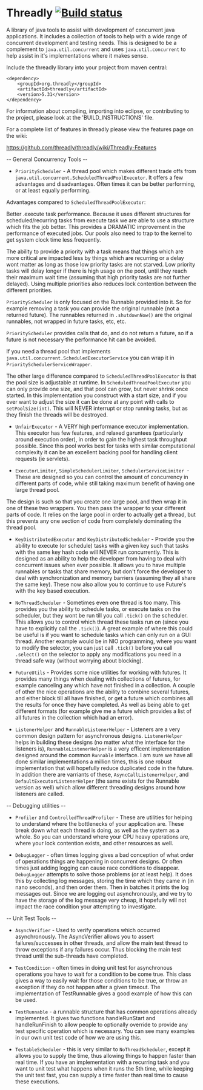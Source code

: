 Threadly [![Build status](https://badge.buildkite.com/7f78724dd03f9e47cc655d0b645ed39f7d0558e4f1b4bd7e91.svg)](https://buildkite.com/threadly/nightly-threadly)
========

A library of java tools to assist with development of concurrent java applications. It includes a collection of tools to help with a wide range of concurrent development and testing needs. This is designed to be a complement to `java.util.concurrent` and uses `java.util.concurrent` to help assist in it's implementations where it makes sense.

Include the threadly library into your project from maven central: 

```script
<dependency>
	<groupId>org.threadly</groupId>
	<artifactId>threadly</artifactId>
	<version>5.31</version>
</dependency>
```

For information about compiling, importing into eclipse, or contributing to the project, please look at the 'BUILD_INSTRUCTIONS' file.

For a complete list of features in threadly please view the features page on the wiki:

https://github.com/threadly/threadly/wiki/Threadly-Features

-- General Concurrency Tools --

*    `PriorityScheduler` - A thread pool which makes different trade offs from `java.util.concurrent.ScheduledThreadPoolExecutor`.  It offers a few advantages and disadvantages.  Often times it can be better performing, or at least equally performing.

Advantages compared to `ScheduledThreadPoolExecutor`:

Better .execute task performance.  Because it uses different structures for scheduled/recurring tasks from execute task we are able to use a structure which fits the job better.  This provides a DRAMATIC improvement in the performance of executed jobs.  Our pools also need to trap to the kernel to get system clock time less frequently.

The ability to provide a priority with a task means that things which are more critical are impacted less by things which are recurring or a delay wont matter as long as those low priority tasks are not starved.  Low priority tasks will delay longer if there is high usage on the pool, until they reach their maximum wait time (assuming that high priority tasks are not further delayed).  Using multiple priorities also reduces lock contention between the different priorities.

`PriorityScheduler` is only focused on the Runnable provided into it.  So for example removing a task you can provide the original runnable (not a returned future).  The runnables returned in `.shutdownNow()` are the original runnables, not wrapped in future tasks, etc, etc.

`PriorityScheduler` provides calls that do, and do not return a future, so if a future is not necessary the performance hit can be avoided.

If you need a thread pool that implements `java.util.concurrent.ScheduledExecutorService` you can wrap it in `PrioritySchedulerServiceWrapper`.

The other large difference compared to `ScheduledThreadPoolExecutor` is that the pool size is adjustable at runtime.  In `ScheduledThreadPoolExecutor` you can only provide one size, and that pool can grow, but never shrink once started.  In this implementation you construct with a start size, and if you ever want to adjust the size it can be done at any point with calls to `setPoolSize(int)`.  This will NEVER interrupt or stop running tasks, but as they finish the threads will be destroyed.

*    `UnfairExecutor` - A VERY high performance executor implementation.  This executor has few features, and relaxed garuntees (particularly around execution order), in order to gain the highest task throughput possible.  Since this pool works best for tasks with similar computational complexity it can be an excellent backing pool for handling client requests (ie servlets).

*    `ExecutorLimiter`, `SimpleSchedulerLimiter`, `SchedulerServiceLimiter `- These are designed so you can control the amount of concurrency in different parts of code, while still taking maximum benefit of having one large thread pool.

The design is such so that you create one large pool, and then wrap it in one of these two wrappers.  You then pass the wrapper to your different parts of code.  It relies on the large pool in order to actually get a thread, but this prevents any one section of code from completely dominating the thread pool.

*    `KeyDistributedExecutor` and `KeyDistributedScheduler` - Provide you the ability to execute (or schedule) tasks with a given key such that tasks with the same key hash code will NEVER run concurrently. This is designed as an ability to help the developer from having to deal with concurrent issues when ever possible. It allows you to have multiple runnables or tasks that share memory, but don't force the developer to deal with synchronization and memory barriers (assuming they all share the same key).  These now also allow you to continue to use Future's with the key based execution.

*    `NoThreadScheduler` - Sometimes even one thread is too many.  This provides you the ability to schedule tasks, or execute tasks on the scheduler, but they wont be run till you call `.tick()` on the scheduler.  This allows you to control which thread these tasks run on (since you have to explicitly call the `.tick()`).  A great example of where this could be useful is if you want to schedule tasks which can only run on a GUI thread.  Another example would be in NIO programming, where you want to modify the selector, you can just call `.tick()` before you call `.select()` on the selector to apply any modifications you need in a thread safe way (without worrying about blocking).

*    `FutureUtils` - Provides some nice utilities for working with futures. It provides many things when dealing with collections of futures, for example canceling any which have not finished in a collection. A couple of other the nice operations are the ability to combine several futures, and either block till all have finished, or get a future which combines all the results for once they have completed. As well as being able to get different formats (for example give me a future which provides a list of all futures in the collection which had an error).

*    `ListenerHelper` and `RunnableListenerHelper` - Listeners are a very common design pattern for asynchronous designs.  `ListenerHelper` helps in building these designs (no matter what the interface for the listeners is), `RunnableListenerHelper` is a very efficent implementation designed around the common `Runnable` interface.  I am sure we have all done similar implementations a million times, this is one robust implementation that will hopefully reduce duplicated code in the future.  In addition there are varriants of these, `AsyncCallListenerHelper`, and `DefaultExecutorListenerHelper` (the same exists for the Runnable version as well) which allow different threading designs around how listeners are called.

-- Debugging utilities --

*    `Profiler` and `ControlledThreadProfiler` - These are utilities for helping to understand where the bottlenecks of your application are. These break down what each thread is doing, as well as the system as a whole. So you can understand where your CPU heavy operations are, where your lock contention exists, and other resources as well.

*    `DebugLogger` - often times logging gives a bad conception of what order of operations things are happening in concurrent designs. Or often times just adding logging can cause race conditions to disappear.  `DebugLogger` attempts to solve those problems (or at least help). It does this by collecting log messages, storing the time which they came in (in nano seconds), and then order them. Then in batches it prints the log messages out. Since we are logging out asynchronously, and we try to have the storage of the log message very cheap, it hopefully will not impact the race condition your attempting to investigate.

-- Unit Test Tools --

*    `AsyncVerifier` - Used to verify operations which occurred asynchronously.  The AsyncVerifier allows you to assert failures/successes in other threads, and allow the main test thread to throw exceptions if any failures occur.  Thus blocking the main test thread until the sub-threads have completed.

*    `TestCondition` - often times in doing unit test for asynchronous operations you have to wait for a condition to be come true. This class gives a way to easily wait for those conditions to be true, or throw an exception if they do not happen after a given timeout. The implementation of TestRunnable gives a good example of how this can be used.

*    `TestRunnable` - a runnable structure that has common operations already implemented. It gives two functions handleRunStart and handleRunFinish to allow people to optionally override to provide any test specific operation which is necessary. You can see many examples in our own unit test code of how we are using this.

*    `TestableScheduler` - this is very similar to `NoThreadScheduler`, except it allows you to supply the time, thus allowing things to happen faster than real time. If you have an implementation with a recurring task and you want to unit test what happens when it runs the 5th time, while keeping the unit test fast, you can supply a time faster than real time to cause these executions.
